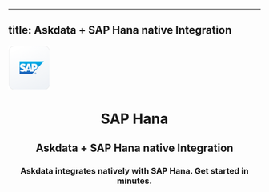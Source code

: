 
  ---
  title: Askdata + SAP Hana native Integration
  ---

<img class="dataset_icon mx-auto d-block mb-4" width="82" height="88" src="/media/integrations/icons/sap-hana.png" alt="">
<h1 class="dataset_title" style="text-align: center;">SAP Hana</h1>
<h2 class="dataset_subtitle" style="text-align: center;">Askdata + SAP Hana native Integration</h2> 
<h3 class="dataset_description" style="text-align: center;">Askdata integrates natively with  SAP Hana. Get started in minutes.</h3> 

  